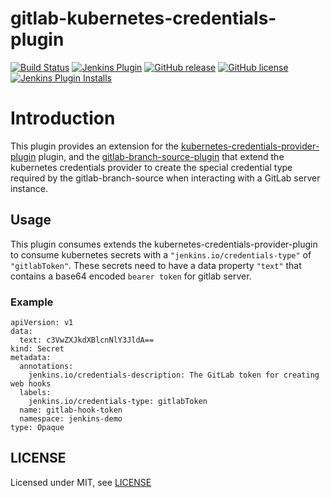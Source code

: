 # gitlab-kubernetes-credentials-plugin

[![Build Status](https://ci.jenkins.io/job/Plugins/job/gitlab-kubernetes-credentials-plugin/job/main/badge/icon)](https://ci.jenkins.io/job/Plugins/job/gitlab-kubernetes-credentials-plugin/job/main/)
[![Jenkins Plugin](https://img.shields.io/jenkins/plugin/v/gitlab-kubernetes-credentials.svg)](https://plugins.jenkins.io/gitlab-kubernetes-credentials)
[![GitHub release](https://img.shields.io/github/release/jenkinsci/gitlab-kubernetes-credentials-plugin.svg?label=changelog)](https://github.com/jenkinsci/gitlab-kubernetes-credentials-plugin/releases/latest)
[![GitHub license](https://img.shields.io/github/license/jenkinsci/gitlab-kubernetes-credentials-plugin)](https://github.com/jenkinsci/gitlab-kubernetes-credentials-plugin/blob/master/LICENSE.md)
[![Jenkins Plugin Installs](https://img.shields.io/jenkins/plugin/i/gitlab-kubernetes-credentials.svg?color=blue)](https://plugins.jenkins.io/gitlab-kubernetes-credentials)


# Introduction

This plugin provides an extension for the [kubernetes-credentials-provider-plugin](https://github.com/jenkinsci/kubernetes-credentials-provider-plugin)
plugin, and the [gitlab-branch-source-plugin](https://github.com/jenkinsci/gitlab-branch-source-plugin) that extend the kubernetes credentials provider to create the special credential type required by the gitlab-branch-source when interacting with a GitLab server instance.

## Usage

This plugin consumes extends the kubernetes-credentials-provider-plugin to consume kubernetes secrets with a `"jenkins.io/credentials-type"` of `"gitlabToken"`. These secrets need to have a data property `"text"` that contains a base64 encoded `bearer token` for gitlab server.

### Example

```
apiVersion: v1
data:
  text: c3VwZXJkdXBlcnNlY3JldA==
kind: Secret
metadata:
  annotations:
    jenkins.io/credentials-description: The GitLab token for creating web hooks
  labels:
    jenkins.io/credentials-type: gitlabToken
  name: gitlab-hook-token
  namespace: jenkins-demo
type: Opaque
```
## LICENSE

Licensed under MIT, see [LICENSE](LICENSE)
